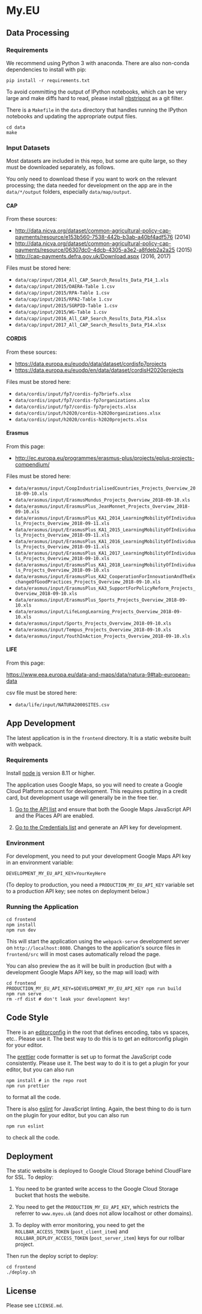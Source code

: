 # My.EU

## Data Processing

### Requirements

We recommend using Python 3 with anaconda. There are also non-conda dependencies to install with pip:

```
pip install -r requirements.txt
```

To avoid committing the output of IPython notebooks, which can be very large and make diffs hard to read, please install [nbstripout](https://github.com/kynan/nbstripout) as a git filter.

There is a `Makefile` in the `data` directory that handles running the IPython notebooks and updating the appropriate output files.

```
cd data
make
```

### Input Datasets

Most datasets are included in this repo, but some are quite large, so they must be downloaded separately, as follows.

You only need to download these if you want to work on the relevant processing; the data needed for development on the app are in the `data/*/output` folders, especially `data/map/output`.

#### CAP

From these sources:

- http://data.nicva.org/dataset/common-agricultural-policy-cap-payments/resource/e153b560-7538-442b-b3ab-a40bf4adf576 (2014)
- http://data.nicva.org/dataset/common-agricultural-policy-cap-payments/resource/06307dc0-4dcb-4305-a3e2-a8fdeb2a2a25 (2015)
- http://cap-payments.defra.gov.uk/Download.aspx (2016, 2017)

Files must be stored here:

- `data/cap/input/2014_All_CAP_Search_Results_Data_P14_1.xls`
- `data/cap/input/2015/DAERA-Table 1.csv`
- `data/cap/input/2015/RPA-Table 1.csv`
- `data/cap/input/2015/RPA2-Table 1.csv`
- `data/cap/input/2015/SGRPID-Table 1.csv`
- `data/cap/input/2015/WG-Table 1.csv`
- `data/cap/input/2016_All_CAP_Search_Results_Data_P14.xlsx`
- `data/cap/input/2017_All_CAP_Search_Results_Data_P14.xlsx`

#### CORDIS

From these sources:

- https://data.europa.eu/euodp/data/dataset/cordisfp7projects
- https://data.europa.eu/euodp/en/data/dataset/cordisH2020projects

Files must be stored here:

- `data/cordis/input/fp7/cordis-fp7briefs.xlsx`
- `data/cordis/input/fp7/cordis-fp7organizations.xlsx`
- `data/cordis/input/fp7/cordis-fp7projects.xlsx`
- `data/cordis/input/h2020/cordis-h2020organizations.xlsx`
- `data/cordis/input/h2020/cordis-h2020projects.xlsx`

#### Erasmus

From this page:

- http://ec.europa.eu/programmes/erasmus-plus/projects/eplus-projects-compendium/

Files must be stored here:

- `data/erasmus/input/CoopIndustrialisedCountries_Projects_Overview_2018-09-10.xls`
- `data/erasmus/input/ErasmusMundus_Projects_Overview_2018-09-10.xls`
- `data/erasmus/input/ErasmusPlus_JeanMonnet_Projects_Overview_2018-09-10.xls`
- `data/erasmus/input/ErasmusPlus_KA1_2014_LearningMobilityOfIndividuals_Projects_Overview_2018-09-11.xls`
- `data/erasmus/input/ErasmusPlus_KA1_2015_LearningMobilityOfIndividuals_Projects_Overview_2018-09-11.xls`
- `data/erasmus/input/ErasmusPlus_KA1_2016_LearningMobilityOfIndividuals_Projects_Overview_2018-09-11.xls`
- `data/erasmus/input/ErasmusPlus_KA1_2017_LearningMobilityOfIndividuals_Projects_Overview_2018-09-10.xls`
- `data/erasmus/input/ErasmusPlus_KA1_2018_LearningMobilityOfIndividuals_Projects_Overview_2018-09-10.xls`
- `data/erasmus/input/ErasmusPlus_KA2_CooperationForInnovationAndTheExchangeOfGoodPractices_Projects_Overview_2018-09-10.xls`
- `data/erasmus/input/ErasmusPlus_KA3_SupportForPolicyReform_Projects_Overview_2018-09-10.xls`
- `data/erasmus/input/ErasmusPlus_Sports_Projects_Overview_2018-09-10.xls`
- `data/erasmus/input/LifeLongLearning_Projects_Overview_2018-09-10.xls`
- `data/erasmus/input/Sports_Projects_Overview_2018-09-10.xls`
- `data/erasmus/input/Tempus_Projects_Overview_2018-09-10.xls`
- `data/erasmus/input/YouthInAction_Projects_Overview_2018-09-10.xls`

#### LIFE

From this page:

https://www.eea.europa.eu/data-and-maps/data/natura-9#tab-european-data

csv file must be stored here:

- `data/life/input/NATURA2000SITES.csv`


## App Development

The latest application is in the `frontend` directory. It is a static website built with webpack.

### Requirements

Install [node js](https://nodejs.org/en/) version 8.11 or higher.

The application uses Google Maps, so you will need to create a Google Cloud Platform account for development. This requires putting in a credit card, but development usage will generally be in the free tier.

1.  [Go to the API list](https://console.cloud.google.com/google/maps-apis/api-list) and ensure that both the Google Maps JavaScript API and the Places API are enabled.

2.  [Go to the Credentials list](https://console.cloud.google.com/apis/credentials) and generate an API key for development.

### Environment

For development, you need to put your development Google Maps API key in an environment variable:

```
DEVELOPMENT_MY_EU_API_KEY=YourKeyHere
```

(To deploy to production, you need a `PRODUCTION_MY_EU_API_KEY` variable set to a production API key; see notes on deployment below.)

### Running the Application

```
cd frontend
npm install
npm run dev
```

This will start the application using the `webpack-serve` development server on `http://localhost:8080`. Changes to the application's source files in `frontend/src` will in most cases automatically reload the page.

You can also preview the as it will be built in production (but with a development Google Maps API key, so the map will load) with

```
cd frontend
PRODUCTION_MY_EU_API_KEY=$DEVELOPMENT_MY_EU_API_KEY npm run build
npm run serve
rm -rf dist # don't leak your development key!
```

## Code Style

There is an [editorconfig](https://editorconfig.org/) in the root that defines encoding, tabs vs spaces, etc.. Please use it. The best way to do this is to get an editorconfig plugin for your editor.

The [prettier](https://github.com/prettier/prettier) code formatter is set up to format the JavaScript code consistently. Please use it. The best way to do it is to get a plugin for your editor, but you can also run

```
npm install # in the repo root
npm run prettier
```

to format all the code.

There is also [eslint](https://eslint.org/) for JavaScript linting. Again, the best thing to do is turn on the plugin for your editor, but you can also run

```
npm run eslint
```

to check all the code.

## Deployment

The static website is deployed to Google Cloud Storage behind CloudFlare for SSL. To deploy:

1.  You need to be granted write access to the Google Cloud Storage bucket that hosts the website.

2.  You need to get the `PRODUCTION_MY_EU_API_KEY`, which restricts the referrer to `www.myeu.uk` (and does not allow localhost or other domains).

3.  To deploy with error monitoring, you need to get the `ROLLBAR_ACCESS_TOKEN` (`post_client_item`) and `ROLLBAR_DEPLOY_ACCESS_TOKEN` (`post_server_item`) keys for our rollbar project.

Then run the deploy script to deploy:

```
cd frontend
./deploy.sh
```

## License

Please see `LICENSE.md`.
